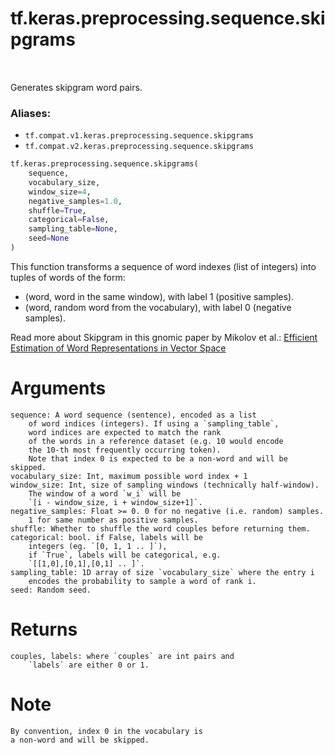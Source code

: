 <div itemscope itemtype="http://developers.google.com/ReferenceObject">
<meta itemprop="name" content="tf.keras.preprocessing.sequence.skipgrams" />
<meta itemprop="path" content="Stable" />
</div>

# tf.keras.preprocessing.sequence.skipgrams

<!-- Insert buttons -->

<table class="tfo-notebook-buttons tfo-api" align="left">
</table>



<!-- Start diff -->
Generates skipgram word pairs.

### Aliases:

* `tf.compat.v1.keras.preprocessing.sequence.skipgrams`
* `tf.compat.v2.keras.preprocessing.sequence.skipgrams`


``` python
tf.keras.preprocessing.sequence.skipgrams(
    sequence,
    vocabulary_size,
    window_size=4,
    negative_samples=1.0,
    shuffle=True,
    categorical=False,
    sampling_table=None,
    seed=None
)
```



<!-- Placeholder for "Used in" -->

This function transforms a sequence of word indexes (list of integers)
into tuples of words of the form:

- (word, word in the same window), with label 1 (positive samples).
- (word, random word from the vocabulary), with label 0 (negative samples).

Read more about Skipgram in this gnomic paper by Mikolov et al.:
[Efficient Estimation of Word Representations in
Vector Space](http://arxiv.org/pdf/1301.3781v3.pdf)

# Arguments
    sequence: A word sequence (sentence), encoded as a list
        of word indices (integers). If using a `sampling_table`,
        word indices are expected to match the rank
        of the words in a reference dataset (e.g. 10 would encode
        the 10-th most frequently occurring token).
        Note that index 0 is expected to be a non-word and will be skipped.
    vocabulary_size: Int, maximum possible word index + 1
    window_size: Int, size of sampling windows (technically half-window).
        The window of a word `w_i` will be
        `[i - window_size, i + window_size+1]`.
    negative_samples: Float >= 0. 0 for no negative (i.e. random) samples.
        1 for same number as positive samples.
    shuffle: Whether to shuffle the word couples before returning them.
    categorical: bool. if False, labels will be
        integers (eg. `[0, 1, 1 .. ]`),
        if `True`, labels will be categorical, e.g.
        `[[1,0],[0,1],[0,1] .. ]`.
    sampling_table: 1D array of size `vocabulary_size` where the entry i
        encodes the probability to sample a word of rank i.
    seed: Random seed.

# Returns
    couples, labels: where `couples` are int pairs and
        `labels` are either 0 or 1.

# Note
    By convention, index 0 in the vocabulary is
    a non-word and will be skipped.